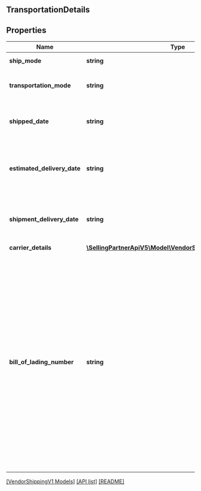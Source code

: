 ## TransportationDetails

## Properties

Name | Type | Description | Notes
------------ | ------------- | ------------- | -------------
**ship_mode** | **string** | The type of shipment. | [optional]
**transportation_mode** | **string** | The mode of transportation for this shipment. | [optional]
**shipped_date** | **string** | Date when shipment is performed by the Vendor to Buyer | [optional]
**estimated_delivery_date** | **string** | Estimated Date on which shipment will be delivered from Vendor to Buyer | [optional]
**shipment_delivery_date** | **string** | Date on which shipment will be delivered from Vendor to Buyer | [optional]
**carrier_details** | [**\SellingPartnerApiV5\Model\VendorShippingV1\CarrierDetails**](CarrierDetails.md) |  | [optional]
**bill_of_lading_number** | **string** | Bill Of Lading (BOL) number is the unique number assigned by the vendor. The BOL present in the Shipment Confirmation message ideally matches the paper BOL provided with the shipment, but that is no must. Instead of BOL, an alternative reference number (like Delivery Note Number) for the shipment can also be sent in this field. | [optional]

[[VendorShippingV1 Models]](../) [[API list]](../../Api) [[README]](../../../README.md)

